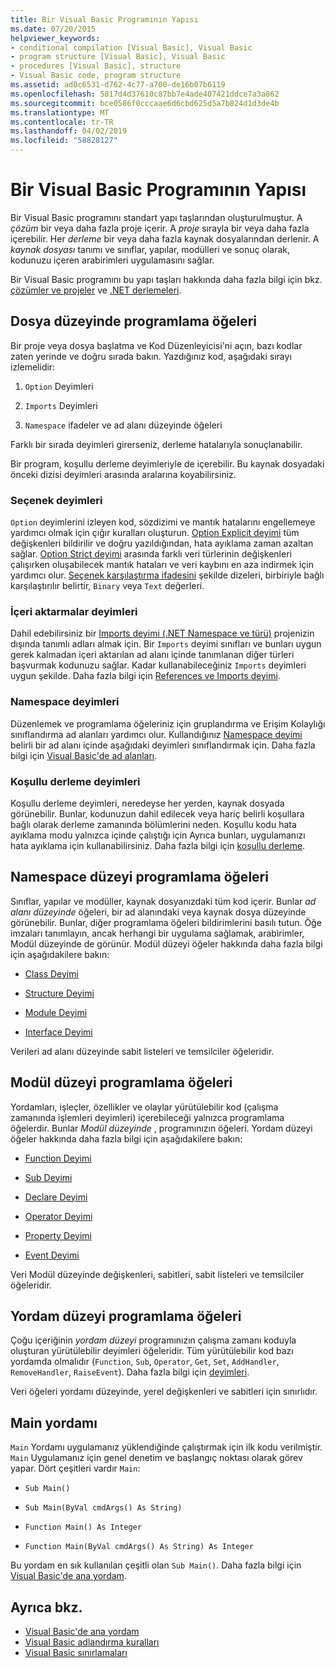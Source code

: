 ```yaml
---
title: Bir Visual Basic Programının Yapısı
ms.date: 07/20/2015
helpviewer_keywords:
- conditional compilation [Visual Basic], Visual Basic
- program structure [Visual Basic], Visual Basic
- procedures [Visual Basic], structure
- Visual Basic code, program structure
ms.assetid: ad0c6531-d762-4c77-a700-de16b07b6119
ms.openlocfilehash: 5817d4d37610c87bb7e4ade407421ddce7a3a862
ms.sourcegitcommit: bce0586f0cccaae6d6cbd625d5a7b824d1d3de4b
ms.translationtype: MT
ms.contentlocale: tr-TR
ms.lasthandoff: 04/02/2019
ms.locfileid: "58828127"
---
```

# <a name="structure-of-a-visual-basic-program"></a>Bir Visual Basic Programının Yapısı
Bir Visual Basic programını standart yapı taşlarından oluşturulmuştur. A *çözüm* bir veya daha fazla proje içerir. A *proje* sırayla bir veya daha fazla içerebilir. Her *derleme* bir veya daha fazla kaynak dosyalarından derlenir. A *kaynak dosyası* tanımı ve sınıflar, yapılar, modülleri ve sonuç olarak, kodunuzu içeren arabirimleri uygulamasını sağlar.  
  
 Bir Visual Basic programını bu yapı taşları hakkında daha fazla bilgi için bkz. [çözümler ve projeler](/visualstudio/ide/solutions-and-projects-in-visual-studio) ve [.NET derlemeleri](../../../standard/assembly/index.md).  
  
## <a name="file-level-programming-elements"></a>Dosya düzeyinde programlama öğeleri  
 Bir proje veya dosya başlatma ve Kod Düzenleyicisi'ni açın, bazı kodlar zaten yerinde ve doğru sırada bakın. Yazdığınız kod, aşağıdaki sırayı izlemelidir:  
  
1.  `Option` Deyimleri  
  
2.  `Imports` Deyimleri  
  
3.  `Namespace` ifadeler ve ad alanı düzeyinde öğeleri  
  
 Farklı bir sırada deyimleri girerseniz, derleme hatalarıyla sonuçlanabilir.  
  
 Bir program, koşullu derleme deyimleriyle de içerebilir. Bu kaynak dosyadaki önceki dizisi deyimleri arasında aralarına koyabilirsiniz.  
  
### <a name="option-statements"></a>Seçenek deyimleri  
 `Option` deyimlerini izleyen kod, sözdizimi ve mantık hatalarını engellemeye yardımcı olmak için çığır kuralları oluşturun. [Option Explicit deyimi](../../../visual-basic/language-reference/statements/option-explicit-statement.md) tüm değişkenleri bildirilir ve doğru yazıldığından, hata ayıklama zaman azaltan sağlar. [Option Strict deyimi](../../../visual-basic/language-reference/statements/option-strict-statement.md) arasında farklı veri türlerinin değişkenleri çalışırken oluşabilecek mantık hataları ve veri kaybını en aza indirmek için yardımcı olur. [Seçenek karşılaştırma ifadesini](../../../visual-basic/language-reference/statements/option-compare-statement.md) şekilde dizeleri, birbiriyle bağlı karşılaştırılır belirtir, `Binary` veya `Text` değerleri.  
  
### <a name="imports-statements"></a>İçeri aktarmalar deyimleri  
 Dahil edebilirsiniz bir [Imports deyimi (.NET Namespace ve türü)](../../../visual-basic/language-reference/statements/imports-statement-net-namespace-and-type.md) projenizin dışında tanımlı adları almak için. Bir `Imports` deyimi sınıfları ve bunları uygun gerek kalmadan içeri aktarılan ad alanı içinde tanımlanan diğer türleri başvurmak kodunuzu sağlar. Kadar kullanabileceğiniz `Imports` deyimleri uygun şekilde. Daha fazla bilgi için [References ve Imports deyimi](../../../visual-basic/programming-guide/program-structure/references-and-the-imports-statement.md).  
  
### <a name="namespace-statements"></a>Namespace deyimleri  
 Düzenlemek ve programlama öğeleriniz için gruplandırma ve Erişim Kolaylığı sınıflandırma ad alanları yardımcı olur. Kullandığınız [Namespace deyimi](../../../visual-basic/language-reference/statements/namespace-statement.md) belirli bir ad alanı içinde aşağıdaki deyimleri sınıflandırmak için. Daha fazla bilgi için [Visual Basic'de ad alanları](../../../visual-basic/programming-guide/program-structure/namespaces.md).  
  
### <a name="conditional-compilation-statements"></a>Koşullu derleme deyimleri  
 Koşullu derleme deyimleri, neredeyse her yerden, kaynak dosyada görünebilir. Bunlar, kodunuzun dahil edilecek veya hariç belirli koşullara bağlı olarak derleme zamanında bölümlerini neden. Koşullu kodu hata ayıklama modu yalnızca içinde çalıştığı için Ayrıca bunları, uygulamanızı hata ayıklama için kullanabilirsiniz. Daha fazla bilgi için [koşullu derleme](../../../visual-basic/programming-guide/program-structure/conditional-compilation.md).  
  
## <a name="namespace-level-programming-elements"></a>Namespace düzeyi programlama öğeleri  
 Sınıflar, yapılar ve modüller, kaynak dosyanızdaki tüm kod içerir. Bunlar *ad alanı düzeyinde* öğeleri, bir ad alanındaki veya kaynak dosya düzeyinde görünebilir. Bunlar, diğer programlama öğeleri bildirimlerini basılı tutun. Öğe imzaları tanımlayın, ancak herhangi bir uygulama sağlamak, arabirimler, Modül düzeyinde de görünür. Modül düzeyi öğeler hakkında daha fazla bilgi için aşağıdakilere bakın:  
  
-   [Class Deyimi](../../../visual-basic/language-reference/statements/class-statement.md)  
  
-   [Structure Deyimi](../../../visual-basic/language-reference/statements/structure-statement.md)  
  
-   [Module Deyimi](../../../visual-basic/language-reference/statements/module-statement.md)  
  
-   [Interface Deyimi](../../../visual-basic/language-reference/statements/interface-statement.md)  
  
 Verileri ad alanı düzeyinde sabit listeleri ve temsilciler öğeleridir.  
  
## <a name="module-level-programming-elements"></a>Modül düzeyi programlama öğeleri  
 Yordamları, işleçler, özellikler ve olaylar yürütülebilir kod (çalışma zamanında işlemleri deyimleri) içerebileceği yalnızca programlama öğelerdir. Bunlar *Modül düzeyinde* , programınızın öğeleri. Yordam düzeyi öğeler hakkında daha fazla bilgi için aşağıdakilere bakın:  
  
-   [Function Deyimi](../../../visual-basic/language-reference/statements/function-statement.md)  
  
-   [Sub Deyimi](../../../visual-basic/language-reference/statements/sub-statement.md)  
  
-   [Declare Deyimi](../../../visual-basic/language-reference/statements/declare-statement.md)  
  
-   [Operator Deyimi](../../../visual-basic/language-reference/statements/operator-statement.md)  
  
-   [Property Deyimi](../../../visual-basic/language-reference/statements/property-statement.md)  
  
-   [Event Deyimi](../../../visual-basic/language-reference/statements/event-statement.md)  
  
 Veri Modül düzeyinde değişkenleri, sabitleri, sabit listeleri ve temsilciler öğeleridir.  
  
## <a name="procedure-level-programming-elements"></a>Yordam düzeyi programlama öğeleri  
 Çoğu içeriğinin *yordam düzeyi* programınızın çalışma zamanı koduyla oluşturan yürütülebilir deyimleri öğeleridir. Tüm yürütülebilir kod bazı yordamda olmalıdır (`Function`, `Sub`, `Operator`, `Get`, `Set`, `AddHandler`, `RemoveHandler`, `RaiseEvent`). Daha fazla bilgi için [deyimleri](../../../visual-basic/programming-guide/language-features/statements.md).  
  
 Veri öğeleri yordamı düzeyinde, yerel değişkenleri ve sabitleri için sınırlıdır.  
  
## <a name="the-main-procedure"></a>Main yordamı  
 `Main` Yordamı uygulamanız yüklendiğinde çalıştırmak için ilk kodu verilmiştir. `Main` Uygulamanız için genel denetim ve başlangıç noktası olarak görev yapar. Dört çeşitleri vardır `Main`:  
  
-   `Sub Main()`  
  
-   `Sub Main(ByVal cmdArgs() As String)`  
  
-   `Function Main() As Integer`  
  
-   `Function Main(ByVal cmdArgs() As String) As Integer`  
  
 Bu yordam en sık kullanılan çeşitli olan `Sub Main()`. Daha fazla bilgi için [Visual Basic'de ana yordam](../../../visual-basic/programming-guide/program-structure/main-procedure.md).  
  
## <a name="see-also"></a>Ayrıca bkz.

- [Visual Basic'de ana yordam](../../../visual-basic/programming-guide/program-structure/main-procedure.md)
- [Visual Basic adlandırma kuralları](../../../visual-basic/programming-guide/program-structure/naming-conventions.md)
- [Visual Basic sınırlamaları](../../../visual-basic/programming-guide/program-structure/limitations.md)
